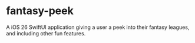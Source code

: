 # fantasy-peek
A iOS 26 SwiftUI application giving a user a peek into their fantasy leagues, and including other fun features.

